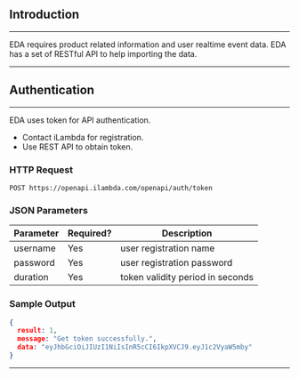 ## **Introduction**

----
EDA requires product related information and user realtime event data. EDA has a set of RESTful API to help importing the data.

----
## **Authentication**

----
EDA uses token for API authentication.

* Contact iLambda for registration.
* Use REST API to obtain token.

### **HTTP Request**
`POST https://openapi.ilambda.com/openapi/auth/token`

### **JSON Parameters**

Parameter    |   Required?   | Description
------------ | ------------- | ------------
username | Yes  | user registration name
password | Yes  | user registration password
duration | Yes  | token validity period in seconds

### **Sample Output**

```json
{
  result: 1,
  message: "Get token successfully.",
  data: "eyJhbGciOiJIUzI1NiIsInR5cCI6IkpXVCJ9.eyJ1c2VyaW5mby"
}
```

----
